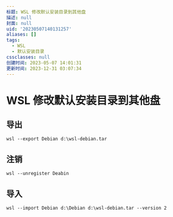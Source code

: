 ```yaml
---
标题: WSL 修改默认安装目录到其他盘
描述: null
封面: null
uid: '20230507140131257'
aliases: []
tags:
  - WSL
  - 默认安装目录
cssclasses: null
创建时间: 2023-05-07 14:01:31
更新时间: 2023-12-31 03:07:34
---
```


# WSL 修改默认安装目录到其他盘

## 导出

```shell
wsl --export Debian d:\wsl-debian.tar
```

## 注销

```shell
wsl --unregister Deabin
```

## 导入

```shell
wsl --import Debian d:\Debian d:\wsl-debian.tar --version 2
```
